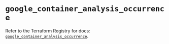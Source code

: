 # `google_container_analysis_occurrence`

Refer to the Terraform Registry for docs: [`google_container_analysis_occurrence`](https://registry.terraform.io/providers/hashicorp/google-beta/6.34.1/docs/resources/google_container_analysis_occurrence).
